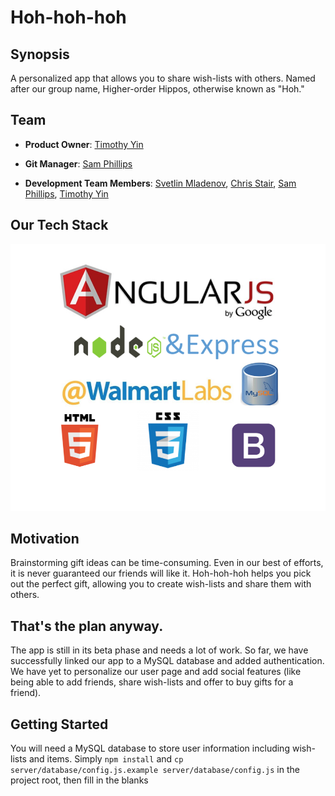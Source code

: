 # Hoh-hoh-hoh

## Synopsis

A personalized app that allows you to share wish-lists with others. Named after our group name, Higher-order Hippos, otherwise known as "Hoh."

## Team

 - __Product Owner__: [Timothy Yin](https://github.com/yimothy)

- __Git Manager__: [Sam Phillips](http://github.com/armyf35)

- __Development Team Members__: [Svetlin Mladenov](http://github.com/sveem), [Chris Stair](https://github.com/ccstair), [Sam Phillips](http://github.com/armyf35), [Timothy Yin](https://github.com/yimothy)

## Our Tech Stack

!['techstack'](/client/techstack.png)

## Motivation

Brainstorming gift ideas can be time-consuming. Even in our best of efforts, it is never guaranteed our friends will like it. Hoh-hoh-hoh helps you pick out the perfect gift, allowing you to create wish-lists and share them with others.

## That's the plan anyway.

The app is still in its beta phase and needs a lot of work. So far, we have successfully linked our app to a MySQL database and added authentication. We have yet to personalize our user page and add social features (like being able to add friends, share wish-lists and offer to buy gifts for a friend).

## Getting Started

You will need a MySQL database to store user information including wish-lists and items. Simply `npm install` and `cp server/database/config.js.example server/database/config.js` in the project root, then fill in the blanks
